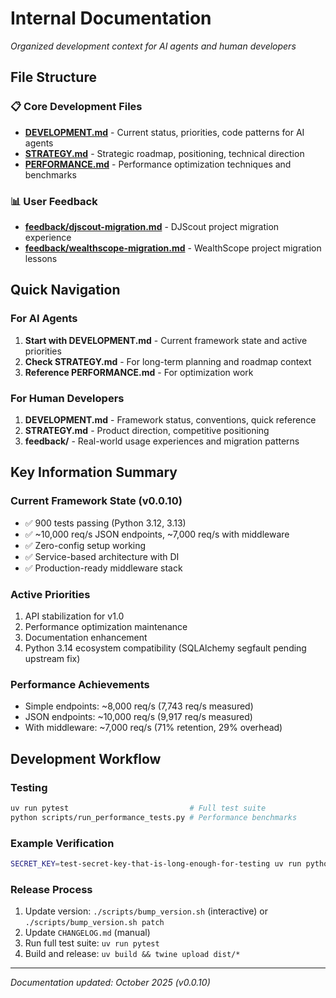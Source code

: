 # Internal Documentation

*Organized development context for AI agents and human developers*

## File Structure

### 📋 Core Development Files
- **[DEVELOPMENT.md](DEVELOPMENT.md)** - Current status, priorities, code patterns for AI agents
- **[STRATEGY.md](STRATEGY.md)** - Strategic roadmap, positioning, technical direction
- **[PERFORMANCE.md](PERFORMANCE.md)** - Performance optimization techniques and benchmarks

### 📊 User Feedback
- **[feedback/djscout-migration.md](feedback/djscout-migration.md)** - DJScout project migration experience
- **[feedback/wealthscope-migration.md](feedback/wealthscope-migration.md)** - WealthScope project migration lessons

## Quick Navigation

### For AI Agents
1. **Start with DEVELOPMENT.md** - Current framework state and active priorities
2. **Check STRATEGY.md** - For long-term planning and roadmap context
3. **Reference PERFORMANCE.md** - For optimization work

### For Human Developers
1. **DEVELOPMENT.md** - Framework status, conventions, quick reference
2. **STRATEGY.md** - Product direction, competitive positioning
3. **feedback/** - Real-world usage experiences and migration patterns

## Key Information Summary

### Current Framework State (v0.0.10)
- ✅ 900 tests passing (Python 3.12, 3.13)
- ✅ ~10,000 req/s JSON endpoints, ~7,000 req/s with middleware
- ✅ Zero-config setup working
- ✅ Service-based architecture with DI
- ✅ Production-ready middleware stack

### Active Priorities
1. API stabilization for v1.0
2. Performance optimization maintenance
3. Documentation enhancement
4. Python 3.14 ecosystem compatibility (SQLAlchemy segfault pending upstream fix)

### Performance Achievements
- Simple endpoints: ~8,000 req/s (7,743 req/s measured)
- JSON endpoints: ~10,000 req/s (9,917 req/s measured)
- With middleware: ~7,000 req/s (71% retention, 29% overhead)

## Development Workflow

### Testing
```bash
uv run pytest                           # Full test suite
python scripts/run_performance_tests.py # Performance benchmarks
```

### Example Verification
```bash
SECRET_KEY=test-secret-key-that-is-long-enough-for-testing uv run python examples/FILE.py
```

### Release Process
1. Update version: `./scripts/bump_version.sh` (interactive) or `./scripts/bump_version.sh patch`
2. Update `CHANGELOG.md` (manual)
3. Run full test suite: `uv run pytest`
4. Build and release: `uv build && twine upload dist/*`

---

*Documentation updated: October 2025 (v0.0.10)*